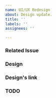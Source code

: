 ```yaml
---
name: UI/UX Redesign
about: Design update.
title: ''
labels: ''
assignees: ''

---
```


### Related Issue

### Design

### Design's link

### TODO
